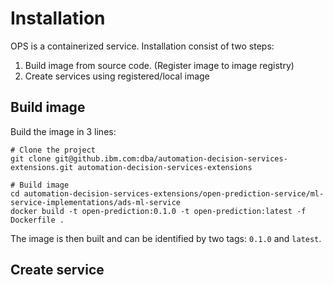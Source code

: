 # Installation

OPS is a containerized service. Installation consist of two steps: 
1. Build image from source code. (Register image to image registry)
2. Create services using registered/local image

## Build image

Build the image in 3 lines:
```shell script
# Clone the project
git clone git@github.ibm.com:dba/automation-decision-services-extensions.git automation-decision-services-extensions

# Build image
cd automation-decision-services-extensions/open-prediction-service/ml-service-implementations/ads-ml-service
docker build -t open-prediction:0.1.0 -t open-prediction:latest -f Dockerfile .
```
The image is then built and can be identified by two tags: `0.1.0` and `latest`. 

## Create service
